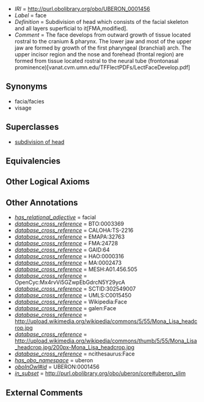  * *IRI* = http://purl.obolibrary.org/obo/UBERON_0001456
 * *Label* = face
 * *Definition* = Subdivision of head which consists of the facial skeleton and all layers superficial to it[FMA,modified].
 * *Comment* = The face develops from outward growth of tissue located rostral to the cranium & pharynx. The lower jaw and most of the upper jaw are formed by growth of the first pharyngeal (branchial) arch. The upper incisor region and the nose and forehead (frontal region) are formed from tissue located rostral to the neural tube (frontonasal prominence)[vanat.cvm.umn.edu/TFFlectPDFs/LectFaceDevelop.pdf]

## Synonyms

 * facia/facies
 * visage

## Superclasses

 * [subdivision of head](../../UBERON/44/UBERON_0001444.md)

## Equivalencies


## Other Logical Axioms


## Other Annotations

 * *[has_relational_adjective](../../UBPROP/07/UBPROP_0000007.md)* = facial
 * *[database_cross_reference](../../ef/oboInOwl#hasDbXref.md)* = BTO:0003369
 * *[database_cross_reference](../../ef/oboInOwl#hasDbXref.md)* = CALOHA:TS-2216
 * *[database_cross_reference](../../ef/oboInOwl#hasDbXref.md)* = EMAPA:32763
 * *[database_cross_reference](../../ef/oboInOwl#hasDbXref.md)* = FMA:24728
 * *[database_cross_reference](../../ef/oboInOwl#hasDbXref.md)* = GAID:64
 * *[database_cross_reference](../../ef/oboInOwl#hasDbXref.md)* = HAO:0000316
 * *[database_cross_reference](../../ef/oboInOwl#hasDbXref.md)* = MA:0002473
 * *[database_cross_reference](../../ef/oboInOwl#hasDbXref.md)* = MESH:A01.456.505
 * *[database_cross_reference](../../ef/oboInOwl#hasDbXref.md)* = OpenCyc:Mx4rvVi5GZwpEbGdrcN5Y29ycA
 * *[database_cross_reference](../../ef/oboInOwl#hasDbXref.md)* = SCTID:302549007
 * *[database_cross_reference](../../ef/oboInOwl#hasDbXref.md)* = UMLS:C0015450
 * *[database_cross_reference](../../ef/oboInOwl#hasDbXref.md)* = Wikipedia:Face
 * *[database_cross_reference](../../ef/oboInOwl#hasDbXref.md)* = galen:Face
 * *[database_cross_reference](../../ef/oboInOwl#hasDbXref.md)* = http://upload.wikimedia.org/wikipedia/commons/5/55/Mona_Lisa_headcrop.jpg
 * *[database_cross_reference](../../ef/oboInOwl#hasDbXref.md)* = http://upload.wikimedia.org/wikipedia/commons/thumb/5/55/Mona_Lisa_headcrop.jpg/200px-Mona_Lisa_headcrop.jpg
 * *[database_cross_reference](../../ef/oboInOwl#hasDbXref.md)* = ncithesaurus:Face
 * *[has_obo_namespace](../../ce/oboInOwl#hasOBONamespace.md)* = uberon
 * *[oboInOwl#id](../../id/oboInOwl#id.md)* = UBERON:0001456
 * *[in_subset](../../et/oboInOwl#inSubset.md)* = http://purl.obolibrary.org/obo/uberon/core#uberon_slim

## External Comments

